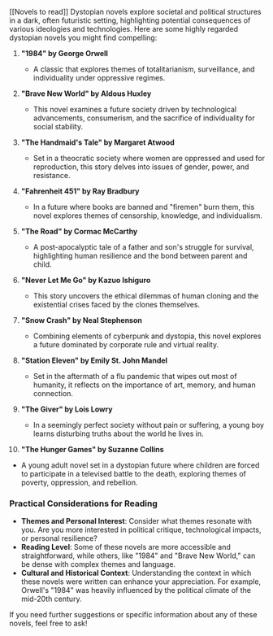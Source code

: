 [[Novels to read]]
Dystopian novels explore societal and political structures in a dark, often futuristic setting, highlighting potential consequences of various ideologies and technologies. Here are some highly regarded dystopian novels you might find compelling:

1. **"1984" by George Orwell** 
   - A classic that explores themes of totalitarianism, surveillance, and individuality under oppressive regimes.

2. **"Brave New World" by Aldous Huxley**
   - This novel examines a future society driven by technological advancements, consumerism, and the sacrifice of individuality for social stability.

3. **"The Handmaid's Tale" by Margaret Atwood**
   - Set in a theocratic society where women are oppressed and used for reproduction, this story delves into issues of gender, power, and resistance.

4. **"Fahrenheit 451" by Ray Bradbury**
   - In a future where books are banned and "firemen" burn them, this novel explores themes of censorship, knowledge, and individualism.

5. **"The Road" by Cormac McCarthy**
   - A post-apocalyptic tale of a father and son's struggle for survival, highlighting human resilience and the bond between parent and child.

6. **"Never Let Me Go" by Kazuo Ishiguro**
   - This story uncovers the ethical dilemmas of human cloning and the existential crises faced by the clones themselves.

7. **"Snow Crash" by Neal Stephenson**
   - Combining elements of cyberpunk and dystopia, this novel explores a future dominated by corporate rule and virtual reality.

8. **"Station Eleven" by Emily St. John Mandel**
   - Set in the aftermath of a flu pandemic that wipes out most of humanity, it reflects on the importance of art, memory, and human connection.

9. **"The Giver" by Lois Lowry**
   - In a seemingly perfect society without pain or suffering, a young boy learns disturbing truths about the world he lives in.

10. **"The Hunger Games" by Suzanne Collins**
- A young adult novel set in a dystopian future where children are forced to participate in a televised battle to the death, exploring themes of poverty, oppression, and rebellion.

### Practical Considerations for Reading

- **Themes and Personal Interest**: Consider what themes resonate with you. Are you more interested in political critique, technological impacts, or personal resilience?
- **Reading Level**: Some of these novels are more accessible and straightforward, while others, like "1984" and "Brave New World," can be dense with complex themes and language.
- **Cultural and Historical Context**: Understanding the context in which these novels were written can enhance your appreciation. For example, Orwell's "1984" was heavily influenced by the political climate of the mid-20th century.

If you need further suggestions or specific information about any of these novels, feel free to ask!